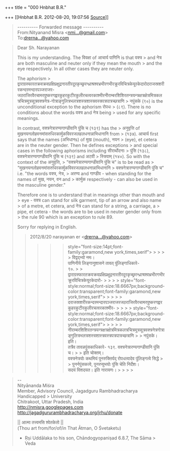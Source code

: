 +++
title = "000 Hnbhat B.R."

+++
[[Hnbhat B.R.	2012-08-20, 19:07:56 [Source](https://groups.google.com/g/bvparishat/c/3OwHBmd9GOo)]]



> ---------- Forwarded message ----------  
> From:Nityanand Misra \<[nmi...@gmail.com]()\>  
> To:[drerna...@yahoo.com]()  



> Dear Sh. Narayanan  
>   
> This is my understanding. The विवक्षा of आचार्य पाणिनि is that वक्त्र > and नेत्र are both masculine and neuter only if they mean the mouth > and the eye respectively. In all other cases they are neuter only.  
>   
> The aphorism > द्वाराग्रस्फारतक्रवक्रवप्रक्षिप्रक्षुद्रनारतीरदूरकृच्छ्ररन्ध्राश्रश्वभ्रभीरगभीरक्रूरविचित्रकेयूरकेदारोदराजस्रशरीरकन्दरमन्दारपञ्जराजर-जठराजिरवैरचामरपुष्करगह्वरकुहरकुटीरकुलीरचत्वरकाश्मीरनीराम्बरशिशिरतन्त्रयन्त्रक्षत्रक्षेत्रमित्रकलत्रचित्रमूत्रसूत्रवक्त्रनेत्र-गोत्राङ्गुलित्रभलत्रशस्त्रशास्त्रवस्त्रपत्रपात्रच्छत्राणि > नपुंसके (९०) is the unconditional exception to the aphorism रोपधः > (८९). There is no conditions about the words वक्त्र and नेत्र being > used for any specific meanings.  
>   
> In contrast, वक्त्रनेत्रारण्यगाण्डीवानि पुंसि च (१३९) has the > अनुवृत्ति of मुखनयनलोहवनमांसरुधिरकार्मुकविवरजलहलधनान्नाभिधानानि from > (१३७). आचार्य first says that the names (अभिधानs) of मुख (mouth), नयन > (eye), et cetera are in the neuter gender. Then he defines exceptions > and special cases in the following aphorisms including सीरार्थोदनाः > पुंसि (१३८), वक्त्रनेत्रारण्यगाण्डीवानि पुंसि च (१३९) and अटवी > स्त्रियाम् (१४०). So with the context of the अनुवृत्ति, > "वक्त्रनेत्रारण्यगाण्डीवानि पुंसि च" is to be read as > "मुखनयनलोहवनमांसरुधिरकार्मुकविवरजलहलधनान्नाभिधानानि > वक्त्रनेत्रारण्यगाण्डीवानि पुंसि च" i.e. "the words वक्त्र, नेत्र, > अरण्य and गाण्डीव - when standing for the names of मुख, नयन, वन and > कार्मुक respectively - can also be used in the masculine gender."  
>   
> Therefore one is to understand that in meanings other than mouth and > eye - वक्त्र can stand for silk garment, tip of an arrow and also name > of a metre, et cetera, and नेत्र can stand for a string, a carriage, a > pipe, et cetera - the words are to be used in neuter gender only from > the rule 90 which is an exception to rule 89.  
>   
> Sorry for replying in English.  
>   
> > 
> > 2012/8/20 narayanan er \<[drerna...@yahoo.com]()\>  
> > > 
> > > >  > style="font-size:14pt;font-family:garamond,new york,times,serif"> > > > > 
> > > > विद्वद्भ्यो नमः।  
> > पाणिनीये लिङ्गानुशासने तावत् पुंलिङ्गाधिकारे-  
> > ९०. > > द्वाराग्रस्फारतक्रवक्रवप्रक्षिप्रक्षुद्रनारतीरदूरकृच्छ्ररन्ध्राश्रश्वभ्रभीरगभीरक्रूरविचित्रकेयूरकेदारो- > > > > 
> > > >  > style="font-style:normal;font-size:18.6667px;background-color:transparent;font-family:garamond,new york,times,serif"> > > > > दराजस्रशरीरकन्दरमन्दारपञ्जराजरजठराजिरवैरचामरपुष्करगह्वरकुहरकुटीरकुलीरचत्वरकाश्मीर- > > > > 
> > > >  > style="font-style:normal;font-size:18.6667px;background-color:transparent;font-family:garamond,new york,times,serif"> > > > > नीराम्बरशिशिरतन्त्रयन्त्रक्षत्रक्षेत्रमित्रकलत्रचित्रमूत्रसूत्रवक्त्रनेत्रगोत्राङ्गुलित्रभलत्रशस्त्रशास्त्रवस्त्रपत्रपात्रच्छत्राणि > > नपुंसके। इति।  
> > तत्रैव तावन्नपुंसकाधिकारे- १३९. वक्त्रनेत्रारण्यगाण्डीवानि पुंसि च। > > इति चोक्तम्।  
> > वक्त्रनेत्रयोः कथमियं पुनरुक्तिर्यद् रोपधत्वादेव पुंलिङ्गत्वे सिद्धे > > पुनर्नपुंसकत्वे, पुनरप्युभयोः पुंसि चेति निर्देशः।  
> > सदयं विशदयत। इति नारायणः। > > > > 
> > > > 
> > > > 
> > 



> --  
> Nityānanda Miśra  
> Member, Advisory Council, Jagadguru Rambhadracharya Handicapped > University  
> Chitrakoot, Uttar Pradesh, India  
> <http://nmisra.googlepages.com>  
> <http://jagadgururambhadracharya.org/jrhu/donate>  
>   
> \|\| आत्मा तत्त्वमसि श्वेतकेतो \|\|  
> (Thou art from/for/of/in That Ātman, O Śvetaketu)  
>   - Ṛṣi Uddālaka to his son, Chāndogyopaniṣad 6.8.7, The Sāma > Veda  
>   

  

